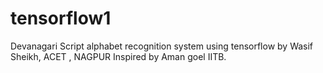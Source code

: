 # tensorflow1

Devanagari Script alphabet recognition system using tensorflow by Wasif Sheikh, ACET , NAGPUR 
Inspired by Aman goel IITB.
